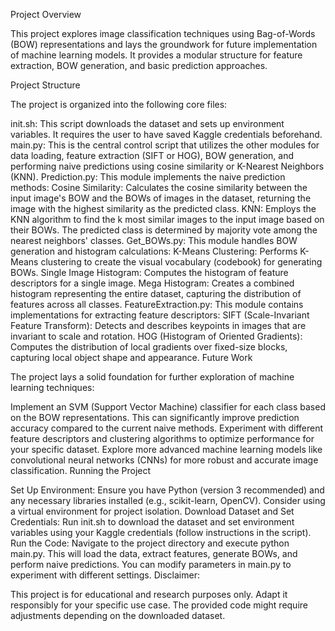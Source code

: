 Project Overview

This project explores image classification techniques using Bag-of-Words (BOW) representations and lays the groundwork for future implementation of machine learning models. It provides a modular structure for feature extraction, BOW generation, and basic prediction approaches.

Project Structure

The project is organized into the following core files:

init.sh: This script downloads the dataset and sets up environment variables. It requires the user to have saved Kaggle credentials beforehand.
main.py: This is the central control script that utilizes the other modules for data loading, feature extraction (SIFT or HOG), BOW generation, and performing naive predictions using cosine similarity or K-Nearest Neighbors (KNN).
Prediction.py: This module implements the naive prediction methods:
Cosine Similarity: Calculates the cosine similarity between the input image's BOW and the BOWs of images in the dataset, returning the image with the highest similarity as the predicted class.
KNN: Employs the KNN algorithm to find the k most similar images to the input image based on their BOWs. The predicted class is determined by majority vote among the nearest neighbors' classes.
Get_BOWs.py: This module handles BOW generation and histogram calculations:
K-Means Clustering: Performs K-Means clustering to create the visual vocabulary (codebook) for generating BOWs.
Single Image Histogram: Computes the histogram of feature descriptors for a single image.
Mega Histogram: Creates a combined histogram representing the entire dataset, capturing the distribution of features across all classes.
FeatureExtraction.py: This module contains implementations for extracting feature descriptors:
SIFT (Scale-Invariant Feature Transform): Detects and describes keypoints in images that are invariant to scale and rotation.
HOG (Histogram of Oriented Gradients): Computes the distribution of local gradients over fixed-size blocks, capturing local object shape and appearance.
Future Work

The project lays a solid foundation for further exploration of machine learning techniques:

Implement an SVM (Support Vector Machine) classifier for each class based on the BOW representations. This can significantly improve prediction accuracy compared to the current naive methods.
Experiment with different feature descriptors and clustering algorithms to optimize performance for your specific dataset.
Explore more advanced machine learning models like convolutional neural networks (CNNs) for more robust and accurate image classification.
Running the Project

Set Up Environment: Ensure you have Python (version 3 recommended) and any necessary libraries installed (e.g., scikit-learn, OpenCV). Consider using a virtual environment for project isolation.
Download Dataset and Set Credentials: Run init.sh to download the dataset and set environment variables using your Kaggle credentials (follow instructions in the script).
Run the Code: Navigate to the project directory and execute python main.py. This will load the data, extract features, generate BOWs, and perform naive predictions. You can modify parameters in main.py to experiment with different settings.
Disclaimer:

This project is for educational and research purposes only. Adapt it responsibly for your specific use case.
The provided code might require adjustments depending on the downloaded dataset.
